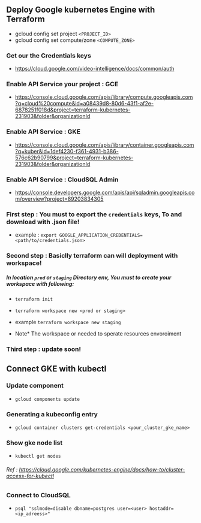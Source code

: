 ## Deploy Google kubernetes Engine with Terraform

- gcloud config set project `<PROJECT_ID>`
- gcloud config set compute/zone `<COMPUTE_ZONE>`

### Get our the Credentials keys
* https://cloud.google.com/video-intelligence/docs/common/auth

### Enable API Service your project : GCE
* https://console.cloud.google.com/apis/library/compute.googleapis.com?q=cloud%20compute&id=a08439d8-80d6-43f1-af2e-6878251f018d&project=terraform-kubernetes-231903&folder&organizationId

### Enable API Service : GKE 
* https://console.cloud.google.com/apis/library/container.googleapis.com?q=kuber&id=1def4230-f361-4931-b386-576c62b90799&project=terraform-kubernetes-231903&folder&organizationId

### Enable API Service : CloudSQL Admin
* https://console.developers.google.com/apis/api/sqladmin.googleapis.com/overview?project=89203834305

### First step : You must to export the `credentials` keys, To and download with .json file!

* example : `export GOOGLE_APPLICATION_CREDENTIALS=<path/to/credentials.json>`

### Second step : Basiclly terraform can will deployment with workspace!
##### In location `prod` or `staging` Directory env, You must to create your workspace with following:

* `terraform init`
* `terraform workspace new <prod or staging>`

* example `terraform workspace new staging`

* Note* The workspace <prod> or <staging> needed to sperate resources envoroiment

### Third step :  update soon!

## Connect GKE with kubectl

### Update component

* `gcloud components update`

### Generating a kubeconfig entry

* `gcloud container clusters get-credentials <your_cluster_gke_name>`

### Show gke node list

* `kubectl get nodes`

###### Ref : https://cloud.google.com/kubernetes-engine/docs/how-to/cluster-access-for-kubectl


### Connect to CloudSQL 

* `psql "sslmode=disable dbname=postgres user=<user> hostaddr=<ip_adreess>"`